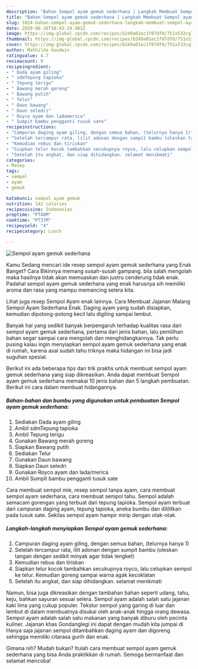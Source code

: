 ```yaml
---
description: "Bahan Sempol ayam gemuk sederhana | Langkah Membuat Sempol ayam gemuk sederhana Yang Enak Dan Mudah"
title: "Bahan Sempol ayam gemuk sederhana | Langkah Membuat Sempol ayam gemuk sederhana Yang Enak Dan Mudah"
slug: 1024-bahan-sempol-ayam-gemuk-sederhana-langkah-membuat-sempol-ayam-gemuk-sederhana-yang-enak-dan-mudah
date: 2020-06-26T18:43:24.901Z
image: https://img-global.cpcdn.com/recipes/b249a01ec1f07df0/751x532cq70/sempol-ayam-gemuk-sederhana-foto-resep-utama.jpg
thumbnail: https://img-global.cpcdn.com/recipes/b249a01ec1f07df0/751x532cq70/sempol-ayam-gemuk-sederhana-foto-resep-utama.jpg
cover: https://img-global.cpcdn.com/recipes/b249a01ec1f07df0/751x532cq70/sempol-ayam-gemuk-sederhana-foto-resep-utama.jpg
author: Mathilda Goodwin
ratingvalue: 4.7
reviewcount: 9
recipeingredient:
- " Dada ayam giling"
- " sdmTepung tapioka"
- " Tepung terigu"
- " Bawang merah goreng"
- " Bawang putih"
- " Telur"
- " Daun bawang"
- " Daun seledri"
- " Royco ayam dan ladamerica"
- " Sumpit bambu pengganti tusuk sate"
recipeinstructions:
- "Campuran daging ayam giling, dengan semua bahan, (telurnya hanya 1)"
- "Setelah tercampur rata, lilit adonan dengan sumpit bambu (oleskan tangan dengan sedikit minyak agar tidak lengket)"
- "Kemudian rebus dan tiriskan"
- "Siapkan telur kocok tambahkan secukupnya royco, lalu celupkan sempol ke telur. Kemudian goreng sampai warna agak kecoklatan"
- "Setelah itu angkat, dan siap dihidangkan. selamat menikmati"
categories:
- Resep
tags:
- sempol
- ayam
- gemuk

katakunci: sempol ayam gemuk 
nutrition: 142 calories
recipecuisine: Indonesian
preptime: "PT40M"
cooktime: "PT37M"
recipeyield: "4"
recipecategory: Lunch

---
```



![Sempol ayam gemuk sederhana](https://img-global.cpcdn.com/recipes/b249a01ec1f07df0/751x532cq70/sempol-ayam-gemuk-sederhana-foto-resep-utama.jpg)

Kamu Sedang mencari ide resep sempol ayam gemuk sederhana yang Enak Banget? Cara Bikinnya memang susah-susah gampang. bila salah mengolah maka hasilnya tidak akan memuaskan dan justru cenderung tidak enak. Padahal sempol ayam gemuk sederhana yang enak harusnya sih memiliki aroma dan rasa yang mampu memancing selera kita.

Lihat juga resep Sempol Ayam enak lainnya. Cara Membuat Jajanan Malang Sempol Ayam Sederhana Enak. Daging ayam yang sudah disiapkan, kemudian dipotong-potong kecil lalu digiling sampai lembut.

Banyak hal yang sedikit banyak berpengaruh terhadap kualitas rasa dari sempol ayam gemuk sederhana, pertama dari jenis bahan, lalu pemilihan bahan segar sampai cara mengolah dan menghidangkannya. Tak perlu pusing kalau ingin menyiapkan sempol ayam gemuk sederhana yang enak di rumah, karena asal sudah tahu triknya maka hidangan ini bisa jadi suguhan spesial.


Berikut ini ada beberapa tips dan trik praktis untuk membuat sempol ayam gemuk sederhana yang siap dikreasikan. Anda dapat membuat Sempol ayam gemuk sederhana memakai 10 jenis bahan dan 5 langkah pembuatan. Berikut ini cara dalam membuat hidangannya.

<!--inarticleads1-->

##### Bahan-bahan dan bumbu yang digunakan untuk pembuatan Sempol ayam gemuk sederhana:

1. Sediakan  Dada ayam giling
1. Ambil  sdmTepung tapioka
1. Ambil  Tepung terigu
1. Gunakan  Bawang merah goreng
1. Siapkan  Bawang putih
1. Sediakan  Telur
1. Gunakan  Daun bawang
1. Siapkan  Daun seledri
1. Gunakan  Royco ayam dan lada/merica
1. Ambil  Sumpit bambu pengganti tusuk sate


Cara membuat sempol mie, resep sempol tanpa ayam, cara membuat sempol ayam sederhana, cara membuat sempol tahu. Sempol adalah semacam gorengan yang terbuat dari tepung tapioka. Sempol ayam terbuat dari campuran daging ayam, tepung tapioka, aneka bumbu dan dililitkan pada tusuk sate. Sekilas sempol ayam hampir mirip dengan otak-otak. 

<!--inarticleads2-->

##### Langkah-langkah menyiapkan Sempol ayam gemuk sederhana:

1. Campuran daging ayam giling, dengan semua bahan, (telurnya hanya 1)
1. Setelah tercampur rata, lilit adonan dengan sumpit bambu (oleskan tangan dengan sedikit minyak agar tidak lengket)
1. Kemudian rebus dan tiriskan
1. Siapkan telur kocok tambahkan secukupnya royco, lalu celupkan sempol ke telur. Kemudian goreng sampai warna agak kecoklatan
1. Setelah itu angkat, dan siap dihidangkan. selamat menikmati


Namun, bisa juga dikreasikan dengan tambahan bahan seperti udang, tahu, keju, bahkan sayuran sesuai selera. Sempol ayam adalah salah satu jajanan kaki lima yang cukup populer. Tekstur sempol yang garing di luar dan lembut di dalam membuatnya disukai oleh anak-anak hingga orang dewasa. Sempol ayam adalah salah satu makanan yang banyak diburu oleh pecinta kuliner. Jajanan khas Gondanglegi ini dapat dengan mudah kita jumpai di Hanya saja jajanan sempol ditambahkan daging ayam dan digoreng sehingga memiliki citarasa gurih dan enak. 

Gimana nih? Mudah bukan? Itulah cara membuat sempol ayam gemuk sederhana yang bisa Anda praktikkan di rumah. Semoga bermanfaat dan selamat mencoba!

